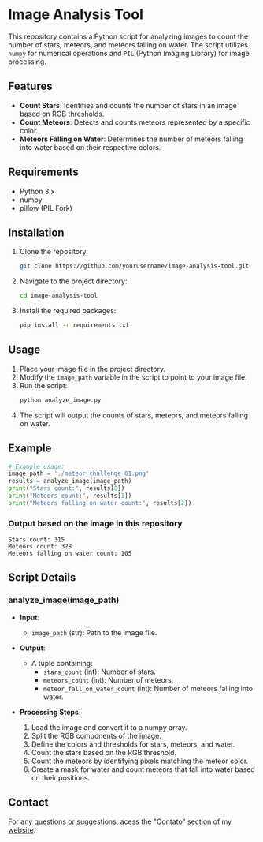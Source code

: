 # Image Analysis Tool

This repository contains a Python script for analyzing images to count the number of stars, meteors, and meteors falling on water. The script utilizes `numpy` for numerical operations and `PIL` (Python Imaging Library) for image processing.

## Features

- **Count Stars**: Identifies and counts the number of stars in an image based on RGB thresholds.
- **Count Meteors**: Detects and counts meteors represented by a specific color.
- **Meteors Falling on Water**: Determines the number of meteors falling into water based on their respective colors.

## Requirements

- Python 3.x
- numpy
- pillow (PIL Fork)

## Installation

1. Clone the repository:
   ```bash
   git clone https://github.com/yourusername/image-analysis-tool.git
   ```
2. Navigate to the project directory:
   ```bash
   cd image-analysis-tool
   ```
3. Install the required packages:
   ```bash
   pip install -r requirements.txt
   ```

## Usage

1. Place your image file in the project directory.
2. Modify the `image_path` variable in the script to point to your image file.
3. Run the script:
   ```bash
   python analyze_image.py
   ```
4. The script will output the counts of stars, meteors, and meteors falling on water.

## Example

```python
# Example usage:
image_path = './meteor_challenge_01.png'
results = analyze_image(image_path)
print("Stars count:", results[0])
print("Meteors count:", results[1])
print("Meteors falling on water count:", results[2])
```

### Output based on the image in this repository

```
Stars count: 315
Meteors count: 328
Meteors falling on water count: 105
```

## Script Details

### analyze_image(image_path)

- **Input**: 
  - `image_path` (str): Path to the image file.

- **Output**: 
  - A tuple containing:
    - `stars_count` (int): Number of stars.
    - `meteors_count` (int): Number of meteors.
    - `meteor_fall_on_water_count` (int): Number of meteors falling into water.

- **Processing Steps**:
  1. Load the image and convert it to a numpy array.
  2. Split the RGB components of the image.
  3. Define the colors and thresholds for stars, meteors, and water.
  4. Count the stars based on the RGB threshold.
  5. Count the meteors by identifying pixels matching the meteor color.
  6. Create a mask for water and count meteors that fall into water based on their positions.



## Contact

For any questions or suggestions, acess the "Contato" section of my [website](https://alexandre-niess.github.io/SitePortifolio/).

